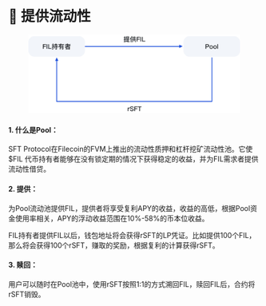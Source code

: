# 🚰 提供流动性

<figure><img src="../.gitbook/assets/15.png" alt="" width="563"><figcaption></figcaption></figure>

#### 1. 什么是Pool：

SFT Protocol在Filecoin的FVM上推出的流动性质押和杠杆挖矿流动性池。它使 $FIL 代币持有者能够在没有锁定期的情况下获得稳定的收益，并为FIL需求者提供流动性借贷。

#### 2. 提供：

为Pool流动池提供FIL，提供者将享受复利APY的收益，收益的高低，根据Pool资金使用率相关，APY的浮动收益范围在10%-58%的币本位收益。

FIL持有者提供FIL以后，钱包地址将会获得rSFT的LP凭证。比如提供100个FIL，那么将会获得100个rSFT，赚取的奖励，根据复利的计算获得rSFT。

#### 3. 赎回：

用户可以随时在Pool池中，使用rSFT按照1:1的方式溯回FIL，赎回FIL后，合约将rSFT销毁。
